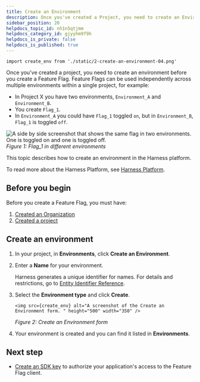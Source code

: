 ```yaml
---
title: Create an Environment
description: Once you've created a Project, you need to create an Environment before you create a Feature Flag. Feature Flags can be used independently across multiple Environments within a single Project, for ex…
sidebar_position: 20
helpdocs_topic_id: nh1n5qtjmm
helpdocs_category_id: gjyyhm9f9h
helpdocs_is_private: false
helpdocs_is_published: true
---
```


```mdx-code-block
import create_env from './static/2-create-an-environment-04.png'
```

Once you've created a project, you need to create an environment before you create a Feature Flag. Feature Flags can be used independently across multiple environments within a single project, for example:

* In Project X you have two environments, `Environment_A` and `Environment_B`.
* You create `Flag_1`.
* In `Environment_A` you could have `Flag_1` toggled `on`, but in `Environment_B`, `Flag_1` is toggled `off`.


![A side by side screenshot that shows the same flag in two environments. One is toggled on and one is toggled off.  ](./static/2-create-an-environment-03.png)*Figure 1: Flag\_1 in different environments* 

This topic describes how to create an environment in the Harness platform. 

To read more about the Harness Platform, see [Harness Platform](https://harness.helpdocs.io/category/3fso53aw1u-howto-general).

## Before you begin

Before you create a Feature Flag, you must have:

1. [Created an Organization](../../../platform/Account-Structure/organizations-and-projects/create-an-organization.md)
1. [Created a project](create-a-project.md)

## Create an environment

1. In your project, in **Environments**, click **Create an Environment**.
1. Enter a **Name** for your environment.

    Harness generates a unique identifier for names. For details and restrictions, go to [Entity Identifier Reference](/docs/platform/references/entity-identifier-reference).

1. Select the **Environment type** and click **Create**.

    ```mdx-code-block
    <img src={create_env} alt="A screenshot of the Create an Environment form. " height="500" width="350" />
    ```
    *Figure 2: Create an Environment form*

1. Your environment is created and you can find it listed in **Environments**.

## Next step

* [Create an SDK key](create-an-sdk-key.md) to authorize your application's access to the Feature Flag client.

